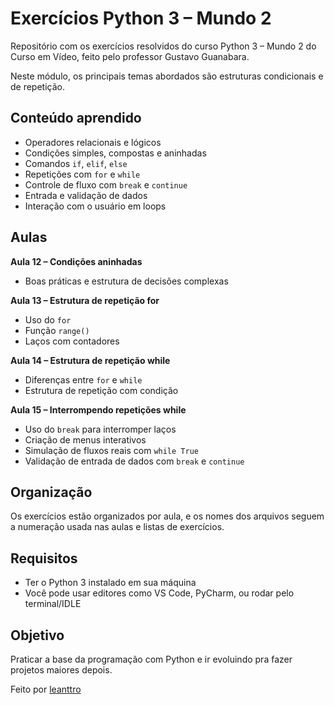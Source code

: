 # Exercícios Python 3 – Mundo 2

Repositório com os exercícios resolvidos do curso Python 3 – Mundo 2 do Curso em Vídeo, feito pelo professor Gustavo Guanabara.

Neste módulo, os principais temas abordados são estruturas condicionais e de repetição.

## Conteúdo aprendido

- Operadores relacionais e lógicos  
- Condições simples, compostas e aninhadas  
- Comandos `if`, `elif`, `else`  
- Repetições com `for` e `while`  
- Controle de fluxo com `break` e `continue`  
- Entrada e validação de dados  
- Interação com o usuário em loops  

## Aulas

**Aula 12 – Condições aninhadas**  
- Boas práticas e estrutura de decisões complexas

**Aula 13 – Estrutura de repetição for**  
- Uso do `for`  
- Função `range()`  
- Laços com contadores

**Aula 14 – Estrutura de repetição while**  
- Diferenças entre `for` e `while`  
- Estrutura de repetição com condição

**Aula 15 – Interrompendo repetições while**  
- Uso do `break` para interromper laços  
- Criação de menus interativos  
- Simulação de fluxos reais com `while True`  
- Validação de entrada de dados com `break` e `continue`

## Organização

Os exercícios estão organizados por aula, e os nomes dos arquivos seguem a numeração usada nas aulas e listas de exercícios.

## Requisitos

- Ter o Python 3 instalado em sua máquina  
- Você pode usar editores como VS Code, PyCharm, ou rodar pelo terminal/IDLE

## Objetivo

Praticar a base da programação com Python e ir evoluindo pra fazer projetos maiores depois.

Feito por [leanttro](https://github.com/leanttro)
